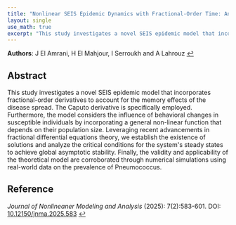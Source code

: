 ```yaml
---
title: "Nonlinear SEIS Epidemic Dynamics with Fractional-Order Time: Analytical and Numerical Results (2024)"
layout: single
use_math: true
excerpt: "This study investigates a novel SEIS epidemic model that incorporates fractional-order derivatives to account for the memory effects of the disease spread. The Caputo ..."
---
```


**Authors**: J El Amrani, H El Mahjour, I Serroukh and A Lahrouz <a href="{{ '/research/' | relative_url }}">↩</a>

## Abstract  
  This study investigates a novel SEIS epidemic model that incorporates fractional-order derivatives to account for the memory effects of the disease spread. The Caputo derivative is specifically employed. Furthermore, the model considers the influence of behavioral changes in susceptible individuals by incorporating a general non-linear function that depends on their population size. Leveraging recent advancements in fractional differential equations theory, we establish the existence of solutions and analyze the critical conditions for the system's steady states to achieve global asymptotic stability. Finally, the validity and applicability of the theoretical model are corroborated through numerical simulations using real-world data on the prevalence of Pneumococcus.
## Reference  
*Journal of Nonlineaner Modeling and Analysis*  (2025): 7(2):583-601.
DOI: [10.12150/jnma.2025.583](https://doi.org/10.12150/jnma.2025.583)
<a href="{{ '/research/' | relative_url }}">↩</a>

